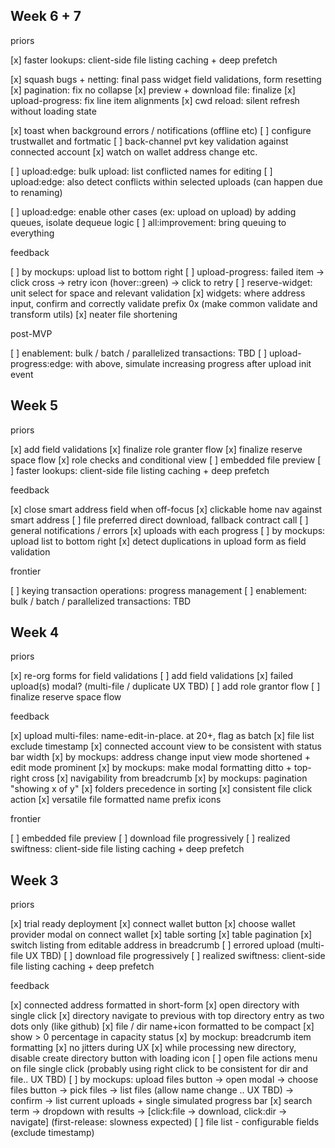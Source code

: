 ## Week 6 + 7

priors

[x] faster lookups: client-side file listing caching + deep prefetch

[x] squash bugs + netting: final pass widget field validations, form resetting
[x] pagination: fix no collapse
[x] preview + download file: finalize
[x] upload-progress: fix line item alignments
[x] cwd reload: silent refresh without loading state

[x] toast when background errors / notifications (offline etc)
[ ] configure trustwallet and fortmatic
[ ] back-channel pvt key validation against connected account
[x] watch on wallet address change etc.

[ ] upload:edge: bulk upload: list conflicted names for editing
[ ] upload:edge: also detect conflicts within selected uploads (can happen due to renaming)

[ ] upload:edge: enable other cases (ex: upload on upload) by adding queues, isolate dequeue logic
[ ] all:improvement: bring queuing to everything

feedback

[ ] by mockups: upload list to bottom right
[ ] upload-progress: failed item -> click cross -> retry icon (hover::green) -> click to retry
[ ] reserve-widget: unit select for space and relevant validation
[x] widgets: where address input, confirm and correctly validate prefix 0x (make common validate and transform utils)
[x] neater file shortening

post-MVP

[ ] enablement: bulk / batch / parallelized transactions: TBD
[ ] upload-progress:edge: with above, simulate increasing progress after upload init event

## Week 5

priors

[x] add field validations
[x] finalize role granter flow
[x] finalize reserve space flow
[x] role checks and conditional view
[ ] embedded file preview
[ ] faster lookups: client-side file listing caching + deep prefetch

feedback

[x] close smart address field when off-focus
[x] clickable home nav against smart address
[ ] file preferred direct download, fallback contract call
[ ] general notifications / errors
[x] uploads with each progress
[ ] by mockups: upload list to bottom right
[x] detect duplications in upload form as field validation

frontier

[ ] keying transaction operations: progress management
[ ] enablement: bulk / batch / parallelized transactions: TBD

## Week 4

priors

[x] re-org forms for field validations
[ ] add field validations
[x] failed upload(s) modal? (multi-file / duplicate UX TBD)
[ ] add role grantor flow
[ ] finalize reserve space flow

feedback

[x] upload multi-files: name-edit-in-place. at 20+, flag as batch
[x] file list exclude timestamp
[x] connected account view to be consistent with status bar width
[x] by mockups: address change input view mode shortened + edit mode prominent
[x] by mockups: make modal formatting ditto + top-right cross
[x] navigability from breadcrumb
[x] by mockups: pagination "showing x of y" 
[x] folders precedence in sorting
[x] consistent file click action
[x] versatile file formatted name prefix icons

frontier

[ ] embedded file preview
[ ] download file progressively
[ ] realized swiftness: client-side file listing caching + deep prefetch

## Week 3

priors

[x] trial ready deployment
[x] connect wallet button
[x] choose wallet provider modal on connect wallet
[x] table sorting
[x] table pagination
[x] switch listing from editable address in breadcrumb
[ ] errored upload (multi-file UX TBD)
[ ] download file progressively
[ ] realized swiftness: client-side file listing caching + deep prefetch

feedback

[x] connected address formatted in short-form
[x] open directory with single click
[x] directory navigate to previous with top directory entry as two dots only (like github)
[x] file / dir name+icon formatted to be compact
[x] show > 0 percentage in capacity status
[x] by mockup: breadcrumb item formatting
[x] no jitters during UX
[x] while processing new directory, disable create directory button with loading icon
[ ] open file actions menu on file single click (probably using right click to be consistent for dir and file.. UX TBD)
[ ] by mockups: upload files button -> open modal -> choose files button -> pick files -> list files (allow name change .. UX TBD) -> confirm -> list current uploads + single simulated progress bar
[x] search term -> dropdown with results -> [click:file -> download, click:dir -> navigate] (first-release: slowness expected)
[ ] file list - configurable fields (exclude timestamp)
